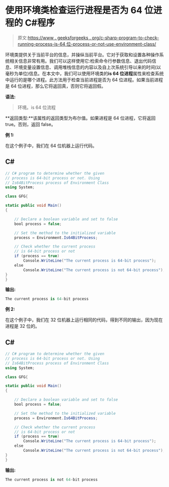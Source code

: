 # 使用环境类检查运行进程是否为 64 位进程的 C#程序

> 原文:[https://www . geeksforgeeks . org/c-sharp-program-to-check-running-process-is-64 位-process-or-not-use-environment-class/](https://www.geeksforgeeks.org/c-sharp-program-to-check-whether-running-process-is-64-bit-process-or-not-using-environment-class/)

环境类提供关于当前平台的信息，并操纵当前平台。它对于获取和设置各种操作系统相关信息非常有用。我们可以这样使用它:检索命令行参数信息、退出代码信息、环境变量设置信息、调用堆栈信息的内容以及自上次系统引导以来的时间(以毫秒为单位)信息。在本文中，我们可以使用环境类的**is 64 位进程**属性来检查系统中运行的是哪个进程。此方法用于检查当前进程是否为 64 位进程。如果当前进程是 64 位进程，那么它将返回真，否则它将返回假。

**语法:**

> 环境。is 64 位流程

**返回类型:**该属性的返回类型为布尔值。如果进程是 64 位进程，它将返回 true。否则，返回 false。

**例 1:**

在这个例子中，我们在 64 位机器上运行代码。

## C#

```cs
// C# program to determine whether the given 
// process is 64-bit process or not. Using 
// Is64BitProcess process of Environment Class
using System;

class GFG{

static public void Main()
{

    // Declare a boolean variable and set to false
    bool process = false;

    // Set the method to the initialized variable
    process = Environment.Is64BitProcess;

    // Check whether the current process 
    // is 64-bit process or not
    if (process == true)
        Console.WriteLine("The current process is 64-bit process");
    else
        Console.WriteLine("The current process is not 64-bit process");
}
}
```

**输出:**

```cs
The current process is 64-bit process
```

**例 2:**

在这个例子中，我们在 32 位机器上运行相同的代码，得到不同的输出，因为现在进程是 32 位的。

## C#

```cs
// C# program to determine whether the given 
// process is 64-bit process or not. Using 
// Is64BitProcess process of Environment Class
using System;

class GFG{

static public void Main()
{

    // Declare a boolean variable and set to false
    bool process = false;

    // Set the method to the initialized variable
    process = Environment.Is64BitProcess;

    // Check whether the current process 
    // is 64-bit process or not
    if (process == true)
        Console.WriteLine("The current process is 64-bit process");
    else
        Console.WriteLine("The current process is not 64-bit process");
}
}
```

**输出:**

```cs
The current process is not 64-bit process
```